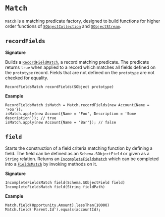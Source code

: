 # `Match`

`Match` is a matching predicate factory, designed to build functions for higher order functions of [`SObjectCollection`](../collection/sobject-collection) and [`SObjectStream`](../stream/sobject-stream).

## `recordFields`

**Signature**

Builds a [`RecordFieldMatch`](record-fields-match), a record matching predicate. The predicate returns `true` when applied to a record which matches all fields defined on the `prototype` record. Fields that are not defined on the `prototype` are not checked for equality.

```apex
RecordFieldsMatch recordFields(SObject prototype)
```

**Example**
```apex
RecordFieldsMatch isMatch = Match.recordFields(new Account{Name = 'Foo'});
isMatch.apply(new Account{Name = 'Foo', Description = 'Some description'}); // true
isMatch.apply(new Account{Name = 'Bar'}); // false
```

## `field`

Starts the construction of a field criteria matching function by defining a field. The field can be defined as an `Schema.SObjectField` or given as a `String` relation. Returns an [`IncompleteFieldsMatch`](incomplete-fields-match) which can be completed into a [`FieldsMatch`](fields-match) by invoking methods on it.

**Signature**

```apex
IncompleteFieldsMatch field(Schema.SObjectField field)
IncompleteFieldsMatch field(String fieldPath)
```
**Example**
```apex
Match.field(Opportunity.Amount).lessThan(10000)
Match.field('Parent.Id').equals(accountId);
```
